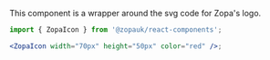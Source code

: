 This component is a wrapper around the svg code for Zopa's logo.

```jsx
import { ZopaIcon } from '@zopauk/react-components';

<ZopaIcon width="70px" height="50px" color="red" />;
```
